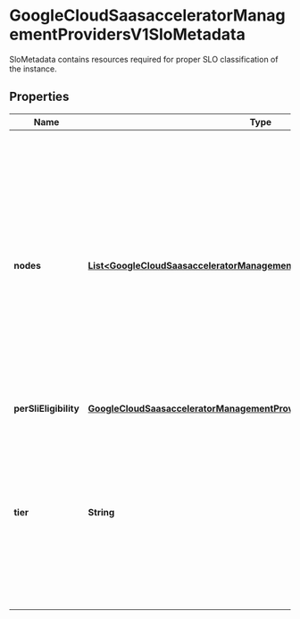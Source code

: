 

# GoogleCloudSaasacceleratorManagementProvidersV1SloMetadata

SloMetadata contains resources required for proper SLO classification of the instance.

## Properties

| Name | Type | Description | Notes |
|------------ | ------------- | ------------- | -------------|
|**nodes** | [**List&lt;GoogleCloudSaasacceleratorManagementProvidersV1NodeSloMetadata&gt;**](GoogleCloudSaasacceleratorManagementProvidersV1NodeSloMetadata.md) | Optional. List of nodes. Some producers need to use per-node metadata to calculate SLO. This field allows such producers to publish per-node SLO meta data, which will be consumed by SSA Eligibility Exporter and published in the form of per node metric to Monarch. |  [optional] |
|**perSliEligibility** | [**GoogleCloudSaasacceleratorManagementProvidersV1PerSliSloEligibility**](GoogleCloudSaasacceleratorManagementProvidersV1PerSliSloEligibility.md) |  |  [optional] |
|**tier** | **String** | Name of the SLO tier the Instance belongs to. This name will be expected to match the tiers specified in the service SLO configuration. Field is mandatory and must not be empty. |  [optional] |



